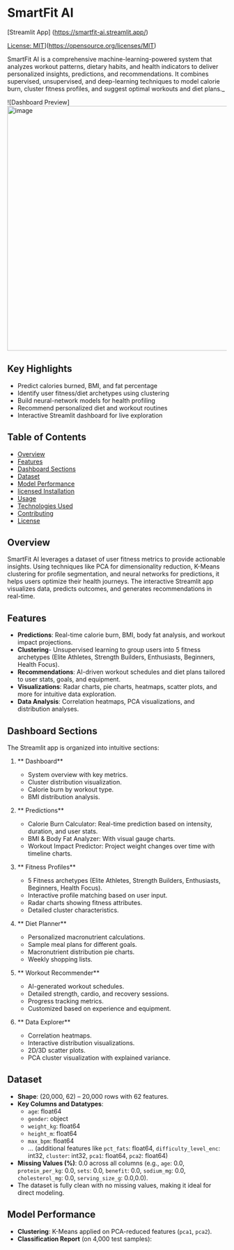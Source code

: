 # SmartFit AI

[Streamlit App] (https://smartfit-ai.streamlit.app/)  

[License: MIT](https://img.shields.io/badge/License-MIT-yellow.svg)](https://opensource.org/licenses/MIT)

SmartFit AI is a comprehensive machine-learning-powered system that analyzes workout patterns, dietary habits, and health indicators to deliver personalized insights, predictions, and recommendations. It combines supervised, unsupervised, and deep-learning techniques to model calorie burn, cluster fitness profiles, and suggest optimal workouts and diet plans._

![Dashboard Preview]
<img width="1348" height="562" alt="image" src="https://github.com/user-attachments/assets/90087d81-ba34-42a2-9f2e-7f84e09c0674" />

## Key Highlights
-  Predict calories burned, BMI, and fat percentage
-  Identify user fitness/diet archetypes using clustering
-  Build neural-network models for health profiling
-  Recommend personalized diet and workout routines
-  Interactive Streamlit dashboard for live exploration

## Table of Contents
- [Overview](#overview)
- [Features](#features)
- [Dashboard Sections](#dashboard-sections)
- [Dataset](#dataset)
- [Model Performance](#model-performance)
- [ licensed Installation](#installation)
- [Usage](#usage)
- [Technologies Used](#technologies-used)
- [Contributing](#contributing)
- [License](#license)

## Overview
SmartFit AI leverages a dataset of user fitness metrics to provide actionable insights. Using techniques like PCA for dimensionality reduction, K-Means clustering for profile segmentation, and neural networks for predictions, it helps users optimize their health journeys. The interactive Streamlit app visualizes data, predicts outcomes, and generates recommendations in real-time.

## Features
- **Predictions**: Real-time calorie burn, BMI, body fat analysis, and workout impact projections.
- **Clustering**- Unsupervised learning to group users into 5 fitness archetypes (Elite Athletes, Strength Builders, Enthusiasts, Beginners, Health Focus).
- **Recommendations**: AI-driven workout schedules and diet plans tailored to user stats, goals, and equipment.
- **Visualizations**: Radar charts, pie charts, heatmaps, scatter plots, and more for intuitive data exploration.
- **Data Analysis**: Correlation heatmaps, PCA visualizations, and distribution analyses.

## Dashboard Sections
The Streamlit app is organized into intuitive sections:

1. ** Dashboard**
   - System overview with key metrics.
   - Cluster distribution visualization.
   - Calorie burn by workout type.
   - BMI distribution analysis.

2. ** Predictions**
   - Calorie Burn Calculator: Real-time prediction based on intensity, duration, and user stats.
   - BMI & Body Fat Analyzer: With visual gauge charts.
   - Workout Impact Predictor: Project weight changes over time with timeline charts.

3. ** Fitness Profiles**
   - 5 Fitness archetypes (Elite Athletes, Strength Builders, Enthusiasts, Beginners, Health Focus).
   - Interactive profile matching based on user input.
   - Radar charts showing fitness attributes.
   - Detailed cluster characteristics.

4. ** Diet Planner**
   - Personalized macronutrient calculations.
   - Sample meal plans for different goals.
   - Macronutrient distribution pie charts.
   - Weekly shopping lists.

5. ** Workout Recommender**
   - AI-generated workout schedules.
   - Detailed strength, cardio, and recovery sessions.
   - Progress tracking metrics.
   - Customized based on experience and equipment.

6. ** Data Explorer**
   - Correlation heatmaps.
   - Interactive distribution visualizations.
   - 2D/3D scatter plots.
   - PCA cluster visualization with explained variance.

## Dataset
- **Shape**: (20,000, 62) – 20,000 rows with 62 features.
- **Key Columns and Datatypes**:
  - `age`: float64
  - `gender`: object
  - `weight_kg`: float64
  - `height_m`: float64
  - `max_bpm`: float64
  - ... (additional features like `pct_fats`: float64, `difficulty_level_enc`: int32, `cluster`: int32, `pca1`: float64, `pca2`: float64)
- **Missing Values (%)**: 0.0 across all columns (e.g., `age`: 0.0, `protein_per_kg`: 0.0, `sets`: 0.0, `benefit`: 0.0, `sodium_mg`: 0.0, `cholesterol_mg`: 0.0, `serving_size_g`: 0.0,0.0).
- The dataset is fully clean with no missing values, making it ideal for direct modeling.

## Model Performance
- **Clustering**: K-Means applied on PCA-reduced features (`pca1`, `pca2`).
- **Classification Report** (on 4,000 test samples):
